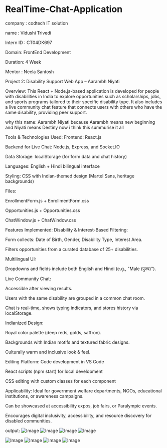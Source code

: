 # RealTime-Chat-Application

company : codtech IT solution

name : Vidushi Trivedi

Intern ID : CT04DK697

Domain: FrontEnd Development

Duration: 4 Week

Mentor : Neela Santosh

 Project 2: Disability Support Web App – Aarambh Niyati
 
Overview:
This React + Node.js-based application is developed for people with disabilities in India to explore opportunities such as scholarships, jobs, and sports programs tailored to their specific disability type. It also includes a live community chat feature that connects users with others who have the same disability, providing peer support.

why this name: Aarambh Niyati because Aarambh means new beginning and Niyati means Destiny now i think this summurise it all

Tools & Technologies Used:
Frontend: React.js

Backend for Live Chat: Node.js, Express, and Socket.IO

Data Storage: localStorage (for form data and chat history)

Languages: English + Hindi bilingual interface

Styling: CSS with Indian-themed design (Martel Sans, heritage backgrounds)

Files:

EnrollmentForm.js + EnrollmentForm.css

Opportunities.js + Opportunities.css

ChatWindow.js + ChatWindow.css

Features Implemented:
Disability & Interest-Based Filtering:

Form collects: Date of Birth, Gender, Disability Type, Interest Area.

Filters opportunities from a curated database of 25+ disabilities.

Multilingual UI:

Dropdowns and fields include both English and Hindi (e.g., "Male (पुरुष)").

Live Community Chat:

Accessible after viewing results.

Users with the same disability are grouped in a common chat room.

Chat is real-time, shows typing indicators, and stores history via localStorage.

Indianized Design:

Royal color palette (deep reds, golds, saffron).

Backgrounds with Indian motifs and textured fabric designs.

Culturally warm and inclusive look & feel.

Editing Platform:
Code development in VS Code

React scripts (npm start) for local development

CSS editing with custom classes for each component

Applicability:
Ideal for government welfare departments, NGOs, educational institutions, or awareness campaigns.

Can be showcased at accessibility expos, job fairs, or Paralympic events.

Encourages digital inclusivity, accessibility, and resource discovery for disabled communities.

output:
![Image](https://github.com/user-attachments/assets/83d3e7a5-0138-4aa0-9709-de187c7db503)
![Image](https://github.com/user-attachments/assets/2e34e829-1ee3-4cce-b782-77eae998263b)
![Image](https://github.com/user-attachments/assets/eb41aafd-68d3-4745-a896-87a32254912f)
![Image](https://github.com/user-attachments/assets/e4a8bf61-2bab-44a6-a105-822017c7a683)

![Image](https://github.com/user-attachments/assets/ab602e00-3241-45c3-8aa5-4a47d6561a9c)
![Image](https://github.com/user-attachments/assets/d917a5a5-73f6-442d-ad41-26dbf250c8dc)
![Image](https://github.com/user-attachments/assets/1b35b377-6583-4afe-b88b-4254e62ef49b)
![Image](https://github.com/user-attachments/assets/7c8920c7-0411-4e5b-9a58-176d46805c35)
